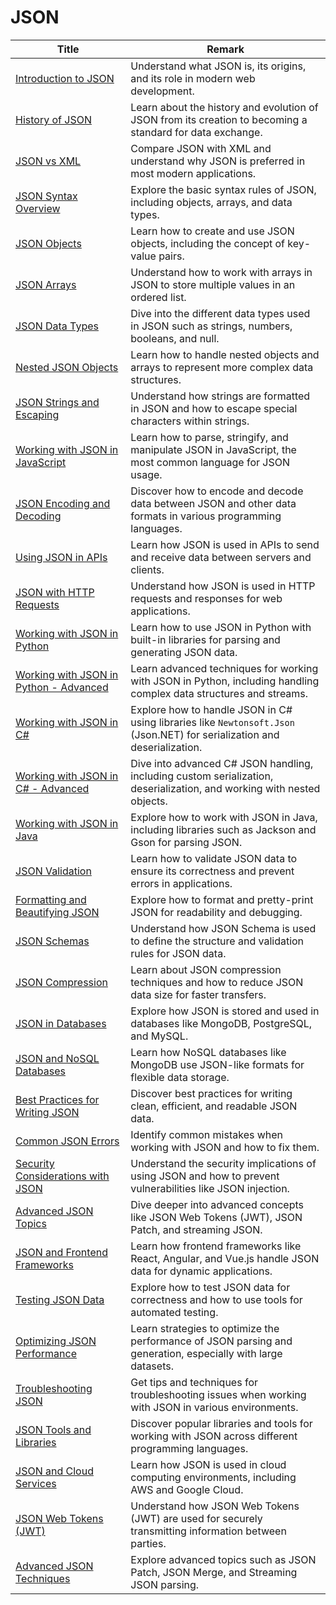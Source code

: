 # JSON

| Title | Remark |
|-------|--------|
| [Introduction to JSON](https://github.com/potatoscript/json/wiki/Introduction-to-JSON) | Understand what JSON is, its origins, and its role in modern web development. |
| [History of JSON](https://github.com/potatoscript/json/wiki/History-of-JSON) | Learn about the history and evolution of JSON from its creation to becoming a standard for data exchange. |
| [JSON vs XML](https://github.com/potatoscript/json/wiki/JSON-vs-XML) | Compare JSON with XML and understand why JSON is preferred in most modern applications. |
| [JSON Syntax Overview](https://github.com/potatoscript/json/wiki/JSON-Syntax-Overview) | Explore the basic syntax rules of JSON, including objects, arrays, and data types. |
| [JSON Objects](https://github.com/potatoscript/json/wiki/JSON-Objects) | Learn how to create and use JSON objects, including the concept of key-value pairs. |
| [JSON Arrays](https://github.com/potatoscript/json/wiki/JSON-Arrays) | Understand how to work with arrays in JSON to store multiple values in an ordered list. |
| [JSON Data Types](https://github.com/potatoscript/json/wiki/JSON-Data-Types) | Dive into the different data types used in JSON such as strings, numbers, booleans, and null. |
| [Nested JSON Objects](https://github.com/potatoscript/json/wiki/Nested-JSON-Objects) | Learn how to handle nested objects and arrays to represent more complex data structures. |
| [JSON Strings and Escaping](https://github.com/potatoscript/json/wiki/JSON-Strings-and-Escaping) | Understand how strings are formatted in JSON and how to escape special characters within strings. |
| [Working with JSON in JavaScript](https://github.com/potatoscript/json/wiki/Working-with-JSON-in-JavaScript) | Learn how to parse, stringify, and manipulate JSON in JavaScript, the most common language for JSON usage. |
| [JSON Encoding and Decoding](https://github.com/potatoscript/json/wiki/JSON-Encoding-and-Decoding) | Discover how to encode and decode data between JSON and other data formats in various programming languages. |
| [Using JSON in APIs](https://github.com/potatoscript/json/wiki/Using-JSON-in-APIs) | Learn how JSON is used in APIs to send and receive data between servers and clients. |
| [JSON with HTTP Requests](https://github.com/potatoscript/json/wiki/JSON-with-HTTP-Requests) | Understand how JSON is used in HTTP requests and responses for web applications. |
| [Working with JSON in Python](https://github.com/potatoscript/json/wiki/Working-with-JSON-in-Python) | Learn how to use JSON in Python with built-in libraries for parsing and generating JSON data. |
| [Working with JSON in Python - Advanced](https://github.com/potatoscript/json/wiki/Working-with-JSON-in-Python-Advanced) | Learn advanced techniques for working with JSON in Python, including handling complex data structures and streams. |
| [Working with JSON in C#](https://github.com/potatoscript/json/wiki/Working-with-JSON-in-CSharp) | Explore how to handle JSON in C# using libraries like `Newtonsoft.Json` (Json.NET) for serialization and deserialization. |
| [Working with JSON in C# - Advanced](https://github.com/potatoscript/json/wiki/Working-with-JSON-in-CSharp-Advanced) | Dive into advanced C# JSON handling, including custom serialization, deserialization, and working with nested objects. |
| [Working with JSON in Java](https://github.com/potatoscript/json/wiki/Working-with-JSON-in-Java) | Explore how to work with JSON in Java, including libraries such as Jackson and Gson for parsing JSON. |
| [JSON Validation](https://github.com/potatoscript/json/wiki/JSON-Validation) | Learn how to validate JSON data to ensure its correctness and prevent errors in applications. |
| [Formatting and Beautifying JSON](https://github.com/potatoscript/json/wiki/Formatting-and-Beautifying-JSON) | Explore how to format and pretty-print JSON for readability and debugging. |
| [JSON Schemas](https://github.com/potatoscript/json/wiki/JSON-Schemas) | Understand how JSON Schema is used to define the structure and validation rules for JSON data. |
| [JSON Compression](https://github.com/potatoscript/json/wiki/JSON-Compression) | Learn about JSON compression techniques and how to reduce JSON data size for faster transfers. |
| [JSON in Databases](https://github.com/potatoscript/json/wiki/JSON-in-Databases) | Explore how JSON is stored and used in databases like MongoDB, PostgreSQL, and MySQL. |
| [JSON and NoSQL Databases](https://github.com/potatoscript/json/wiki/JSON-and-NoSQL-Databases) | Learn how NoSQL databases like MongoDB use JSON-like formats for flexible data storage. |
| [Best Practices for Writing JSON](https://github.com/potatoscript/json/wiki/Best-Practices-for-Writing-JSON) | Discover best practices for writing clean, efficient, and readable JSON data. |
| [Common JSON Errors](https://github.com/potatoscript/json/wiki/Common-JSON-Errors) | Identify common mistakes when working with JSON and how to fix them. |
| [Security Considerations with JSON](https://github.com/potatoscript/json/wiki/Security-Considerations-with-JSON) | Understand the security implications of using JSON and how to prevent vulnerabilities like JSON injection. |
| [Advanced JSON Topics](https://github.com/potatoscript/json/wiki/Advanced-JSON-Topics) | Dive deeper into advanced concepts like JSON Web Tokens (JWT), JSON Patch, and streaming JSON. |
| [JSON and Frontend Frameworks](https://github.com/potatoscript/json/wiki/JSON-and-Frontend-Frameworks) | Learn how frontend frameworks like React, Angular, and Vue.js handle JSON data for dynamic applications. |
| [Testing JSON Data](https://github.com/potatoscript/json/wiki/Testing-JSON-Data) | Explore how to test JSON data for correctness and how to use tools for automated testing. |
| [Optimizing JSON Performance](https://github.com/potatoscript/json/wiki/Optimizing-JSON-Performance) | Learn strategies to optimize the performance of JSON parsing and generation, especially with large datasets. |
| [Troubleshooting JSON](https://github.com/potatoscript/json/wiki/Troubleshooting-JSON) | Get tips and techniques for troubleshooting issues when working with JSON in various environments. |
| [JSON Tools and Libraries](https://github.com/potatoscript/json/wiki/JSON-Tools-and-Libraries) | Discover popular libraries and tools for working with JSON across different programming languages. |
| [JSON and Cloud Services](https://github.com/potatoscript/json/wiki/JSON-and-Cloud-Services) | Learn how JSON is used in cloud computing environments, including AWS and Google Cloud. |
| [JSON Web Tokens (JWT)](https://github.com/potatoscript/json/wiki/JSON-Web-Tokens) | Understand how JSON Web Tokens (JWT) are used for securely transmitting information between parties. |
| [Advanced JSON Techniques](https://github.com/potatoscript/json/wiki/Advanced-JSON-Techniques) | Explore advanced topics such as JSON Patch, JSON Merge, and Streaming JSON parsing. |

